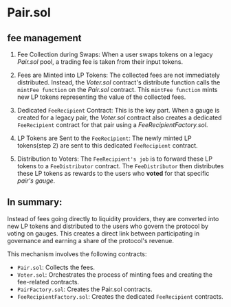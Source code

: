 # Pair.sol

## fee management

1. Fee Collection during Swaps: When a user swaps tokens on a legacy _Pair.sol_ pool, a trading fee is taken from their input tokens.

2. Fees are Minted into LP Tokens: The collected fees are not immediately distributed.
   Instead, the _Voter.sol_ contract's distribute function calls the `mintFee function` on the _Pair.sol_ contract.
   This `mintFee function` mints new LP tokens representing the value of the collected fees.

3. Dedicated `FeeRecipient` Contract: This is the key part.
   When a gauge is created for a legacy pair, the _Voter.sol_ contract also creates a dedicated `FeeRecipient` contract for that pair using a _FeeRecipientFactory.sol_.

4. LP Tokens are Sent to the `FeeRecipient`: The newly minted LP tokens(step 2) are sent to this dedicated `FeeRecipient` contract.

5. Distribution to Voters: The `FeeRecipient's job` is to forward these LP tokens to a `FeeDistributor` contract.
   The `FeeDistributor` then distributes these LP tokens as rewards to the users who **voted** for that specific _pair's gauge_.

## In summary:

Instead of fees going directly to liquidity providers, they are converted into new LP tokens and distributed to the users who govern the protocol by voting on gauges.
This creates a direct link between participating in governance and earning a share of the protocol's revenue.

This mechanism involves the following contracts:

- `Pair.sol`: Collects the fees.
- `Voter.sol`: Orchestrates the process of minting fees and creating the fee-related contracts.
- `PairFactory.sol`: Creates the Pair.sol contracts.
- `FeeRecipientFactory.sol`: Creates the dedicated `FeeRecipient` contracts.
